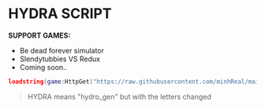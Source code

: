 # HYDRA SCRIPT
**SUPPORT GAMES:**
- Be dead forever simulator
- Slendytubbies VS Redux
- Coming soon..
``` lua
loadstring(game:HttpGet("https://raw.githubusercontent.com/minhReal/mainS/refs/heads/main/Script/main.lua"))()
``` 
> HYDRA means "hydro_gen" but with the letters changed 
